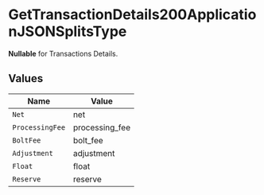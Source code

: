 # GetTransactionDetails200ApplicationJSONSplitsType

**Nullable** for Transactions Details.



## Values

| Name            | Value           |
| --------------- | --------------- |
| `Net`           | net             |
| `ProcessingFee` | processing_fee  |
| `BoltFee`       | bolt_fee        |
| `Adjustment`    | adjustment      |
| `Float`         | float           |
| `Reserve`       | reserve         |